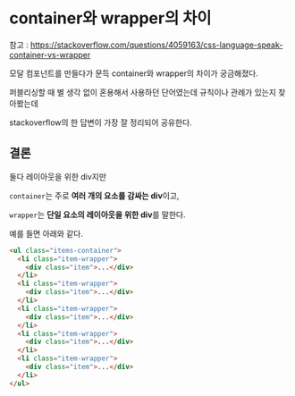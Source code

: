 # container와 wrapper의 차이

참고 : https://stackoverflow.com/questions/4059163/css-language-speak-container-vs-wrapper

모달 컴포넌트를 만들다가 문득 container와 wrapper의 차이가 궁금해졌다.

퍼블리싱할 때 별 생각 없이 혼용해서 사용하던 단어였는데 규칙이나 관례가 있는지 찾아봤는데

stackoverflow의 한 답변이 가장 잘 정리되어 공유한다.

## 결론

둘다 레이아웃을 위한 div지만 

`container`는 주로 **여러 개의 요소를 감싸는 div**이고, 

`wrapper`는 **단일 요소의 레이아웃을 위한 div**를 말한다.

예를 들면 아래와 같다.

```html
<ul class="items-container">
  <li class="item-wrapper">
    <div class="item">...</div>
  </li>
  <li class="item-wrapper">
    <div class="item">...</div>
  </li>
  <li class="item-wrapper">
    <div class="item">...</div>
  </li>
  <li class="item-wrapper">
    <div class="item">...</div>
  </li>
  <li class="item-wrapper">
    <div class="item">...</div>
  </li>
</ul>
```

